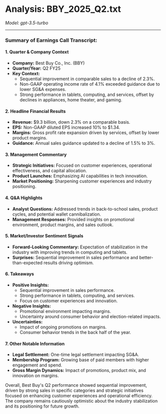 # Analysis: BBY_2025_Q2.txt

*Model: gpt-3.5-turbo*

---

### Summary of Earnings Call Transcript:

#### 1. **Quarter & Company Context**
- **Company:** Best Buy Co., Inc. (BBY)
- **Quarter/Year:** Q2 FY25
- **Key Context:** 
  - Sequential improvement in comparable sales to a decline of 2.3%.
  - Non-GAAP operating income rate of 4.1% exceeded guidance due to lower SG&A expenses.
  - Strong performance in tablets, computing, and services, offset by declines in appliances, home theater, and gaming.

#### 2. **Headline Financial Results**
- **Revenue:** $9.3 billion, down 2.3% on a comparable basis.
- **EPS:** Non-GAAP diluted EPS increased 10% to $1.34.
- **Margins:** Gross profit rate expansion driven by services, offset by lower product margins.
- **Guidance:** Annual sales guidance updated to a decline of 1.5% to 3%.

#### 3. **Management Commentary**
- **Strategic Initiatives:** Focused on customer experiences, operational effectiveness, and capital allocation.
- **Product Launches:** Emphasizing AI capabilities in tech innovation.
- **Market Positioning:** Sharpening customer experiences and industry positioning.

#### 4. **Q&A Highlights**
- **Analyst Questions:** Addressed trends in back-to-school sales, product cycles, and potential wallet cannibalization.
- **Management Responses:** Provided insights on promotional environment, product margins, and sales outlook.

#### 5. **Market/Investor Sentiment Signals**
- **Forward-Looking Commentary:** Expectation of stabilization in the industry with improving trends in computing and tablets.
- **Surprises:** Sequential improvement in sales performance and better-than-expected results driving optimism.

#### 6. **Takeaways**
- **Positive Insights:**
  - Sequential improvement in sales performance.
  - Strong performance in tablets, computing, and services.
  - Focus on customer experiences and innovation.
- **Negative Insights:**
  - Promotional environment impacting margins.
  - Uncertainty around consumer behavior and election-related impacts.
- **Uncertainties:**
  - Impact of ongoing promotions on margins.
  - Consumer behavior trends in the back half of the year.

#### 7. **Other Notable Information**
- **Legal Settlement:** One-time legal settlement impacting SG&A.
- **Membership Program:** Growing base of paid members with higher engagement and spend.
- **Gross Margin Dynamics:** Impact of promotions, product mix, and innovation on margins.

Overall, Best Buy's Q2 performance showed sequential improvement, driven by strong sales in specific categories and strategic initiatives focused on enhancing customer experiences and operational efficiency. The company remains cautiously optimistic about the industry stabilization and its positioning for future growth.